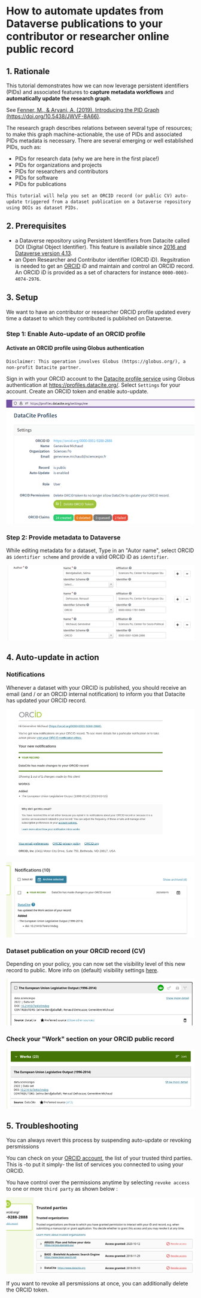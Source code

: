 # How to automate updates from Dataverse publications to your contributor or researcher online public record
## 1. Rationale
This tutorial demonstrates how we can now leverage persistent identifiers (PIDs) and associated features to **capture metadata workflows** and **automatically update the research graph**.

See [Fenner, M., & Aryani, A. (2019). Introducing the PID Graph (https://doi.org/10.5438/JWVF-8A66)](https://doi.org/10.5438/jwvf-8a66).

The research graph describes relations between several type of resources; to make this graph machine-actionable, the use of PIDs and associated PIDs metadata is necessary. There are several emerging or well established PIDs, such as:

- PIDs for research data (why we are here in the first place!)
- PIDs for organizations and projects
- PIDs for researchers and contributors
- PIDs for software
- PIDs for publications

```console
This tutorial will help you set an ORCID record (or public CV) auto-update triggered from a dataset publication on a Dataverse repository using DOIs as dataset PIDs.
```

## 2. Prerequisites

- a Dataverse repository using Persistent Identifiers from Datacite called DOI (Digital Object Identifier). This feature is available since [2016 and Dataverse version 4.13](https://blog.datacite.org/dataverse-is-now-minting-dois-with-datacite/).
- an Open Researcher and Contributor identifier (ORCID iD). Regsitration is needed to get an [ORCID](https://info.orcid.org/documentation/features/orcid-registry/) iD and maintain and control an ORCID record. An ORCID iD is provided as a set of characters for instance `0000-0003-4074-2976`.

## 3. Setup

We want to have an contributor or researcher ORCID profile updated every time a dataset to which they contributed is published on Dataverse.

### Step 1: Enable Auto-update of an ORCID profile

#### Activate an ORCID profile using Globus authentication

```console
Disclaimer: This operation involves Globus (https://globus.org/), a non-profit Datacite partner.
```

Sign in with your ORCID account to the [Datacite profile service](https://support.datacite.org/docs/datacite-profiles-user-documentation) using Globus authentication at https://profiles.datacite.org/.
Select `Settings` for your account. Create an ORCID token and enable auto-update.

![Create an ORCID token and enable auto-update](/image/image4.png)

### Step 2: Provide metadata to Dataverse

While editing metadata for a dataset, Type in an "Autor name", select ORCID as `identifier scheme` and provide a valid ORCID iD as `identifier`. 

![providing ORCID iDs as metadata for a dataset in Dataverse form](/image/image6.png)

## 4. Auto-update in action

### Notifications

Whenever a dataset with your ORCID is published, you should receive an email (and / or an ORCID internal notification) to inform you that Datacite has updated your ORCID record.

![ORCID auto-update email notification](/image/image7.png)

![ORCID internal notification](/image/image11.png)

### Dataset publication on your ORCID record (CV)

Depending on your policy, you can now set the visibility level of this new record to public. More info on (default) visibility settings [here](https://support.orcid.org/hc/en-us/articles/360006897614).

![Datacite as a source of your works list](/image/image9.png)

### Check your "Work" section on your ORCID public record

![Datacite as a source of your works list](/image/image10.png)

## 5. Troubleshooting

You can always revert this process by suspending auto-update or revoking persmissions

You can check on your [ORCID account](https://orcid.org/trusted-parties), the list of your trusted third parties. This is -to put it simply- the list of services you connected to using your ORCID.

You have control over the permissions anytime by selecting `revoke access` to one or more `third party` as shown below :

![Create an ORCID token and enable auto-update](/image/image5.png "How to revoke a third party from your ORCID account")

If you want to revoke all persmissions at once, you can additionally delete the ORCID token.



